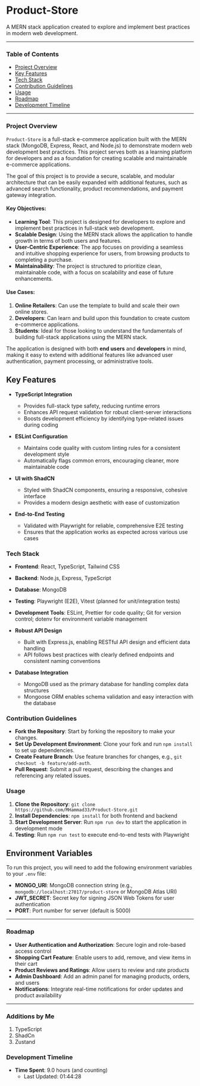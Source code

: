 # Product-Store

A MERN stack application created to explore and implement best practices in modern web development.

---

### Table of Contents

- [Project Overview](#project-overview)
- [Key Features](#key-features)
- [Tech Stack](#tech-stack)
- [Contribution Guidelines](#contribution-guidelines)
- [Usage](#usage)
- [Roadmap](#roadmap)
- [Development Timeline](#development-timeline)

---

### Project Overview

`Product-Store` is a full-stack e-commerce application built with the MERN stack (MongoDB, Express, React, and Node.js) to demonstrate modern web development best practices. This project serves both as a learning platform for developers and as a foundation for creating scalable and maintainable e-commerce applications.

The goal of this project is to provide a secure, scalable, and modular architecture that can be easily expanded with additional features, such as advanced search functionality, product recommendations, and payment gateway integration.

#### Key Objectives:

- **Learning Tool**: This project is designed for developers to explore and implement best practices in full-stack web development.
- **Scalable Design**: Using the MERN stack allows the application to handle growth in terms of both users and features.
- **User-Centric Experience**: The app focuses on providing a seamless and intuitive shopping experience for users, from browsing products to completing a purchase.
- **Maintainability**: The project is structured to prioritize clean, maintainable code, with a focus on scalability and ease of future enhancements.

#### Use Cases:

1. **Online Retailers**: Can use the template to build and scale their own online stores.
2. **Developers**: Can learn and build upon this foundation to create custom e-commerce applications.
3. **Students**: Ideal for those looking to understand the fundamentals of building full-stack applications using the MERN stack.

The application is designed with both **end users** and **developers** in mind, making it easy to extend with additional features like advanced user authentication, payment processing, or administrative tools.

## Key Features

- **TypeScript Integration**

  - Provides full-stack type safety, reducing runtime errors
  - Enhances API request validation for robust client-server interactions
  - Boosts development efficiency by identifying type-related issues during coding

- **ESLint Configuration**

  - Maintains code quality with custom linting rules for a consistent development style
  - Automatically flags common errors, encouraging cleaner, more maintainable code

- **UI with ShadCN**

  - Styled with ShadCN components, ensuring a responsive, cohesive interface
  - Provides a modern design aesthetic with ease of customization

- **End-to-End Testing**
  - Validated with Playwright for reliable, comprehensive E2E testing
  - Ensures that the application works as expected across various use cases

### Tech Stack

- **Frontend**: React, TypeScript, Tailwind CSS
- **Backend**: Node.js, Express, TypeScript
- **Database**: MongoDB
- **Testing**: Playwright (E2E), Vitest (planned for unit/integration tests)
- **Development Tools**: ESLint, Prettier for code quality; Git for version control; dotenv for environment variable management

- **Robust API Design**

  - Built with Express.js, enabling RESTful API design and efficient data handling
  - API follows best practices with clearly defined endpoints and consistent naming conventions

- **Database Integration**
  - MongoDB used as the primary database for handling complex data structures
  - Mongoose ORM enables schema validation and easy interaction with the database

### Contribution Guidelines

- **Fork the Repository**: Start by forking the repository to make your changes.
- **Set Up Development Environment**: Clone your fork and run `npm install` to set up dependencies.
- **Create Feature Branch**: Use feature branches for changes, e.g., `git checkout -b feature/add-auth`.
- **Pull Request**: Submit a pull request, describing the changes and referencing any related issues.

### Usage

1. **Clone the Repository**: `git clone https://github.com/MHammad33/Product-Store.git`
2. **Install Dependencies**: `npm install` for both frontend and backend
3. **Start Development Server**: Run `npm run dev` to start the application in development mode
4. **Testing**: Run `npm run test` to execute end-to-end tests with Playwright

## Environment Variables

To run this project, you will need to add the following environment variables to your `.env` file:

- **MONGO_URI**: MongoDB connection string (e.g., `mongodb://localhost:27017/product-store` or MongoDB Atlas URI)
- **JWT_SECRET**: Secret key for signing JSON Web Tokens for user authentication
- **PORT**: Port number for server (default is 5000)

---

### Roadmap

- **User Authentication and Authorization**: Secure login and role-based access control
- **Shopping Cart Feature**: Enable users to add, remove, and view items in their cart
- **Product Reviews and Ratings**: Allow users to review and rate products
- **Admin Dashboard**: Add an admin panel for managing products, orders, and users
- **Notifications**: Integrate real-time notifications for order updates and product availability

---

### Additions by Me

1. TypeScript
2. ShadCn
3. Zustand

### Development Timeline

- **Time Spent**: 9.0 hours (and counting)
  - Last Updated: 01:44:28
